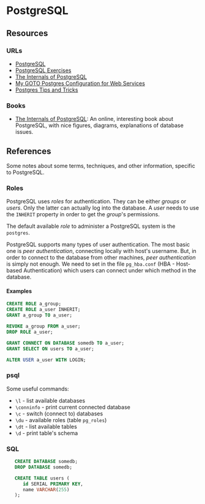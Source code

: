 PostgreSQL
==========


Resources
---------

### URLs ###

 - [PostgreSQL](https://www.postgresql.org/)
 - [PostgreSQL Exercises](http://pgexercises.com/)
 - [The Internals of PostgreSQL](http://www.interdb.jp/pg/)
 - [My GOTO Postgres Configuration for Web Services][web-config]
 - [Postgres Tips and Tricks](https://pgdash.io/blog/postgres-tips-and-tricks.html)


[web-config]:	https://tightlycoupled.io/my-goto-postgres-configuration-for-web-services/


### Books ###

 - [The Internals of PostgreSQL](http://www.interdb.jp/pg/):
   An online, interesting book about PostgreSQL, with nice figures, diagrams,
   explanations of database issues.


References
----------

Some notes about some terms, techniques, and other information, specific to
PostgreSQL.

### Roles ###

PostgreSQL uses _roles_ for authentication.  They can be either _groups_ or
_users_.  Only the latter can actually log into the database.  A _user_ needs to
use the `INHERIT` property in order to get the _group_'s permissions.

The default available _role_ to administer a PostgreSQL system is the
`postgres`.

PostgreSQL supports many types of user authentication.  The most basic one is
_peer authentication_, connecting locally with host's username.  But, in order
to connect to the database from other machines, _peer authentication_ is simply
not enough.  We need to set in the file `pg_hba.conf` (HBA - Host-based
Authentication) which users can connect under which method in the database.

#### Examples ####

```sql
CREATE ROLE a_group;
CREATE ROLE a_user INHERIT;
GRANT a_group TO a_user;

REVOKE a_group FROM a_user;
DROP ROLE a_user;

GRANT CONNECT ON DATABASE somedb TO a_user;
GRANT SELECT ON users TO a_user;

ALTER USER a_user WITH LOGIN;
```

### psql ###

Some useful commands:

 - `\l`		- list available databases
 - `\conninfo`	- print current connected database
 - `\c`		- switch (connect to) databases
 - `\du`	- available roles (table `pg_roles`)
 - `\dt`	- list available tables
 - `\d`		- print table's schema

### SQL ###

```SQL
   CREATE DATABASE somedb;
   DROP DATABASE somedb;

   CREATE TABLE users (
      id SERIAL PRIMARY KEY,
      name VARCHAR(255)
   );
```
